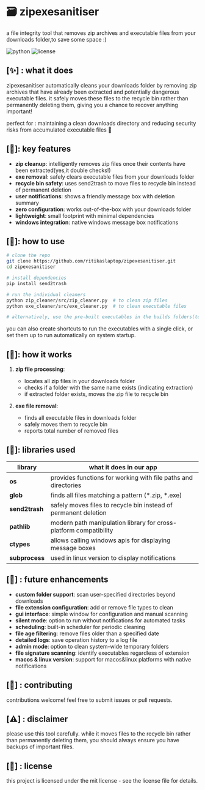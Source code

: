 # 🗃️ zipexesanitiser
a file integrity tool that removes zip archives and executable files from your downloads folder,to save some space :)

![python](https://img.shields.io/badge/python-3.7+-blue.svg)
![license](https://img.shields.io/badge/license-mit-green.svg)

## [✨] : what it does
zipexesanitiser automatically cleans your downloads folder by removing zip archives that have already been extracted and potentially dangerous executable files. it safely moves these files to the recycle bin rather than permanently deleting them, giving you a chance to recover anything important!

perfect for : maintaining a clean downloads directory and reducing security risks from accumulated executable files 🧹

## [🎯]: key features
- **zip cleanup**: intelligently removes zip files once their contents have been extracted(yes,it double checks!)
- **exe removal**: safely clears executable files from your downloads folder
- **recycle bin safety**: uses send2trash to move files to recycle bin instead of permanent deletion
- **user notifications**: shows a friendly message box with deletion summary
- **zero configuration**: works out-of-the-box with your downloads folder
- **lightweight**: small footprint with minimal dependencies
- **windows integration**: native windows message box notifications

## [🚀]: how to use
```bash
# clone the repo
git clone https://github.com/ritikaslaptop/zipexesanitiser.git
cd zipexesanitiser

# install dependencies
pip install send2trash

# run the individual cleaners
python zip_cleaner/src/zip_cleaner.py  # to clean zip files
python exe_cleaner/src/exe_cleaner.py  # to clean executable files

# alternatively, use the pre-built executables in the builds folders(to be added soon)
```

you can also create shortcuts to run the executables with a single click, or set them up to run automatically on system startup.

## [🧠]: how it works
1. **zip file processing**:
   - locates all zip files in your downloads folder
   - checks if a folder with the same name exists (indicating extraction)
   - if extracted folder exists, moves the zip file to recycle bin

2. **exe file removal**:
   - finds all executable files in downloads folder
   - safely moves them to recycle bin
   - reports total number of removed files


## [🔧]: libraries used
| library | what it does in our app |
|---------|-------------------------|
| **os** | provides functions for working with file paths and directories |
| **glob** | finds all files matching a pattern (*.zip, *.exe) |
| **send2trash** | safely moves files to recycle bin instead of permanent deletion |
| **pathlib** | modern path manipulation library for cross-platform compatibility |
| **ctypes** | allows calling windows apis for displaying message boxes |
| **subprocess** | used in linux version to display notifications |

## [🔮] : future enhancements
- **custom folder support**: scan user-specified directories beyond downloads
- **file extension configuration**: add or remove file types to clean
- **gui interface**: simple window for configuration and manual scanning
- **silent mode**: option to run without notifications for automated tasks
- **scheduling**: built-in scheduler for periodic cleaning
- **file age filtering**: remove files older than a specified date
- **detailed logs**: save operation history to a log file
- **admin mode**: option to clean system-wide temporary folders
- **file signature scanning**: identify executables regardless of extension
- **macos & linux version**: support for macos&linux platforms with native notifications

## [🤝] : contributing
contributions welcome! feel free to submit issues or pull requests.

## [⚠️] : disclaimer
please use this tool carefully. while it moves files to the recycle bin rather than permanently deleting them, you should always ensure you have backups of important files.

## [📄] : license
this project is licensed under the mit license - see the license file for details.
